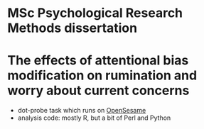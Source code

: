 # MSc Psychological Research Methods dissertation
# The effects of attentional bias modification on rumination and worry about current concerns

 * dot-probe task which runs on [OpenSesame](http://osdoc.cogsci.nl/)
 * analysis code: mostly R, but a bit of Perl and Python